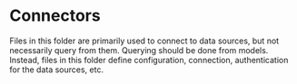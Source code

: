 # Connectors

Files in this folder are primarily used to connect to data sources, but not
necessarily query from them. Querying should be done from models. Instead, files
in this folder define configuration, connection, authentication for the data
sources, etc.
